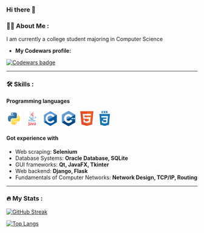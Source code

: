 ### Hi there 👋

### :man_technologist: About Me :

I am currently a college student majoring in Computer Science

- **My Codewars profile:**
  
[![Codewars badge](https://www.codewars.com/users/martin-minarik/badges/large)](https://www.codewars.com/users/martin-minarik)


---

### :hammer_and_wrench: Skills :
#### Programming languages
<div>
  <img src="https://github.com/devicons/devicon/blob/master/icons/python/python-original.svg" title="Python" alt="Python " width="40" height="40"/>&nbsp;
  <img src="https://github.com/devicons/devicon/blob/master/icons/java/java-original-wordmark.svg" title="Java" alt="Java" width="40" height="40"/>&nbsp;
  <img src="https://github.com/devicons/devicon/blob/master/icons/c/c-original.svg" title="C" alt="C" width="40" height="40"/>&nbsp;
  <img src="https://github.com/devicons/devicon/blob/master/icons/cplusplus/cplusplus-original.svg" title="C++" alt="C++" width="40" height="40"/>&nbsp;
  <img src="https://github.com/devicons/devicon/blob/master/icons/html5/html5-original.svg" title="HTML5" alt="HTML" width="40" height="40"/>&nbsp;
  <img src="https://github.com/devicons/devicon/blob/master/icons/css3/css3-plain-wordmark.svg"  title="CSS3" alt="CSS" width="40" height="40"/>&nbsp;
</div>

#### Got experience with
- Web scraping: **Selenium**
- Database Systems: **Oracle Database, SQLite**
- GUI frameworks: **Qt, JavaFX, Tkinter**
- Web backend: **Django, Flask**
- Fundamentals of Computer Networks: **Network Design, TCP/IP, Routing**

---
### :fire: My Stats :
[![GitHub Streak](http://github-readme-streak-stats.herokuapp.com?user=martin-minarik&theme=dark&background=00000000)](https://git.io/streak-stats)


[![Top Langs](https://github-readme-stats.vercel.app/api/top-langs/?username=martin-minarik&layout=compact&theme=transparent&show_icons=true)](https://github.com/anuraghazra/github-readme-stats)



